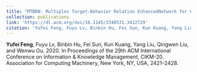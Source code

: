 ```yaml
---
title: "MTBRN: Multiplex Target-Behavior Relation EnhancedNetwork for Click-Through Rate Prediction"
collection: publications
link: 'https://dl.acm.org/doi/10.1145/3340531.3412729'
citation: 'Yufei Feng, Fuyu Lv, Binbin Hu, Fei Sun, Kun Kuang, Yang Liu, Qingwen Liu, and Wenwu Ou. 2020. MTBRN: Multiplex Target-Behavior Relation Enhanced Network for Click-Through Rate Prediction. In Proceedings of the 29th ACM International Conference on Information & Knowledge Management, CIKM-20. Association for Computing Machinery, New York, NY, USA, 2421–2428.'
---
```


<b>Yufei Feng</b>, Fuyu Lv, Binbin Hu, Fei Sun, Kun Kuang, Yang Liu, Qingwen Liu, and Wenwu Ou. 2020. 
In Proceedings of the 29th ACM International Conference on Information & Knowledge Management, CIKM-20. Association for Computing Machinery, New York, NY, USA, 2421–2428.